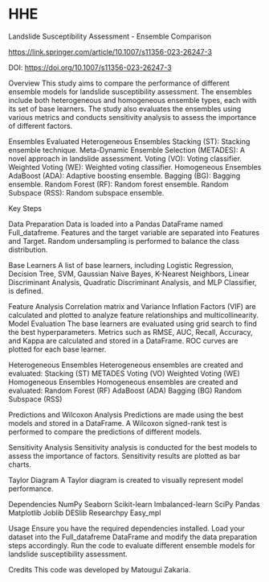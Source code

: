# HHE
Landslide Susceptibility Assessment - Ensemble Comparison

https://link.springer.com/article/10.1007/s11356-023-26247-3

DOI: https://doi.org/10.1007/s11356-023-26247-3

Overview
This study aims to compare the performance of different ensemble models for landslide susceptibility assessment. The ensembles include both heterogeneous and homogeneous ensemble types, each with its set of base learners. The study also evaluates the ensembles using various metrics and conducts sensitivity analysis to assess the importance of different factors.

Ensembles Evaluated
Heterogeneous Ensembles
Stacking (ST): Stacking ensemble technique.
Meta-Dynamic Ensemble Selection (METADES): A novel approach in landslide assessment.
Voting (VO): Voting classifier.
Weighted Voting (WE): Weighted voting classifier.
Homogeneous Ensembles
AdaBoost (ADA): Adaptive boosting ensemble.
Bagging (BG): Bagging ensemble.
Random Forest (RF): Random forest ensemble.
Random Subspace (RSS): Random subspace ensemble.

Key Steps

Data Preparation
Data is loaded into a Pandas DataFrame named Full_datafreme.
Features and the target variable are separated into Features and Target.
Random undersampling is performed to balance the class distribution.

Base Learners
A list of base learners, including Logistic Regression, Decision Tree, SVM, Gaussian Naive Bayes, K-Nearest Neighbors, Linear Discriminant Analysis, Quadratic Discriminant Analysis, and MLP Classifier, is defined.

Feature Analysis
Correlation matrix and Variance Inflation Factors (VIF) are calculated and plotted to analyze feature relationships and multicollinearity.
Model Evaluation
The base learners are evaluated using grid search to find the best hyperparameters.
Metrics such as RMSE, AUC, Recall, Accuracy, and Kappa are calculated and stored in a DataFrame.
ROC curves are plotted for each base learner.

Heterogeneous Ensembles
Heterogeneous ensembles are created and evaluated:
Stacking (ST)
METADES
Voting (VO)
Weighted Voting (WE)
Homogeneous Ensembles
Homogeneous ensembles are created and evaluated:
Random Forest (RF)
AdaBoost (ADA)
Bagging (BG)
Random Subspace (RSS)

Predictions and Wilcoxon Analysis
Predictions are made using the best models and stored in a DataFrame.
A Wilcoxon signed-rank test is performed to compare the predictions of different models.

Sensitivity Analysis
Sensitivity analysis is conducted for the best models to assess the importance of factors.
Sensitivity results are plotted as bar charts.

Taylor Diagram
A Taylor diagram is created to visually represent model performance.

Dependencies
NumPy
Seaborn
Scikit-learn
Imbalanced-learn
SciPy
Pandas
Matplotlib
Joblib
DESlib
Researchpy
Easy_mpl

Usage
Ensure you have the required dependencies installed.
Load your dataset into the Full_datafreme DataFrame and modify the data preparation steps accordingly.
Run the code to evaluate different ensemble models for landslide susceptibility assessment.

Credits
This code was developed by Matougui Zakaria.
